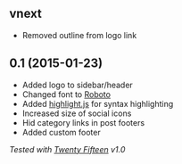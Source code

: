 ## vnext

- Removed outline from logo link


## 0.1 (2015-01-23)

- Added logo to sidebar/header
- Changed font to [Roboto](http://www.google.com/fonts/specimen/Roboto)
- Added [highlight.js](https://highlightjs.org/) for syntax highlighting
- Increased size of social icons
- Hid category links in post footers
- Added custom footer

*Tested with [Twenty Fifteen](https://wordpress.org/themes/twentyfifteen) v1.0*
